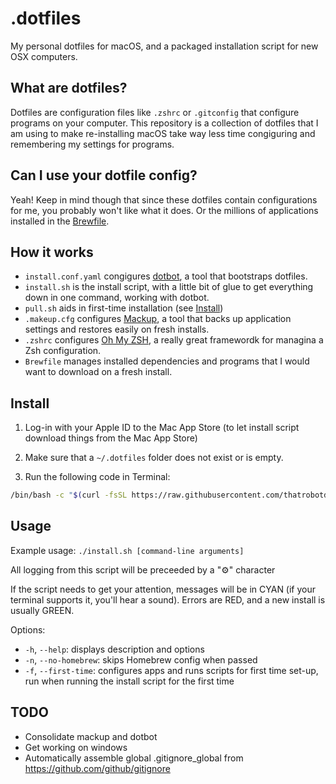 # .dotfiles

My personal dotfiles for macOS, and a packaged installation script for new OSX computers.

## What are dotfiles?

Dotfiles are configuration files like `.zshrc` or `.gitconfig` that configure programs on your computer. This repository is a collection of dotfiles that I am using to make re-installing macOS take way less time congiguring and remembering my settings for programs.

## Can I use your dotfile config?

Yeah! Keep in mind though that since these dotfiles contain configurations for me, you probably won't like what it does. Or the millions of applications installed in the [Brewfile](Brewfile).

## How it works

- `install.conf.yaml` congigures [dotbot](https://github.com/anishathalye/dotbot), a tool that bootstraps dotfiles.
- `install.sh` is the install script, with a little bit of glue to get everything down in one command, working with dotbot.
- `pull.sh` aids in first-time installation (see [Install](##Install))
- `.makeup.cfg` configures [Mackup](https://github.com/lra/mackup), a tool that backs up application settings and restores easily on fresh installs.
- `.zshrc` configures [Oh My ZSH](https://ohmyz.sh/), a really great framewordk for managina a Zsh configuration.
- `Brewfile` manages installed dependencies and programs that I would want to download on a fresh install.

## Install

1. Log-in with your Apple ID to the Mac App Store (to let install script download things from the Mac App Store)

2. Make sure that a `~/.dotfiles` folder does not exist or is empty.

3. Run the following code in Terminal:

```sh
/bin/bash -c "$(curl -fsSL https://raw.githubusercontent.com/thatrobotdev/.dotfiles/main/pull.sh)"
```

## Usage

Example usage: `./install.sh [command-line arguments]`

All logging from this script will be preceeded by a "⚙" character

If the script needs to get your attention, messages will be in CYAN (if your terminal supports it, you'll hear a sound). Errors are RED, and a new install is usually GREEN.

Options:

- `-h`, `--help`: displays description and options
- `-n`, `--no-homebrew`: skips Homebrew config when passed
- `-f`, `--first-time`: configures apps and runs scripts for first time set-up, run when running the install script for the first time

## TODO

- Consolidate mackup and dotbot
- Get working on windows
- Automatically assemble global .gitignore_global from <https://github.com/github/gitignore>
